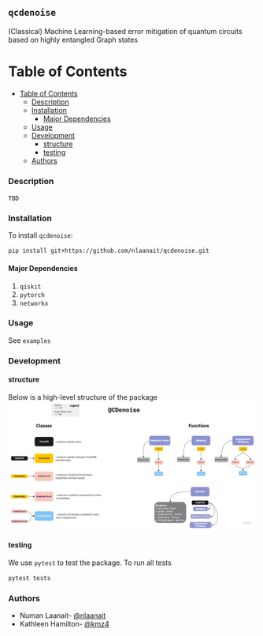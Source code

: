 ## ``qcdenoise``

(Classical) Machine Learning-based error mitigation of quantum circuits based on highly entangled Graph states
# Table of Contents
- [Table of Contents](#table-of-contents)
    - [Description](#description)
    - [Installation](#installation)
      - [Major Dependencies](#major-dependencies)
    - [Usage](#usage)
    - [Development](#development)
      - [structure](#structure)
      - [testing](#testing)
    - [Authors](#authors)

### Description
```
TBD
```

### Installation 
To install `qcdenoise`:
```
pip install git+https://github.com/nlaanait/qcdenoise.git
```
#### Major Dependencies
1. `qiskit`
2. `pytorch`
3. `networkx`

### Usage
See `examples`

### Development
#### structure 
Below is a high-level structure of the package
![flow chart](qcdenoise_flow_chart.png)

#### testing
We use `pytest` to test the package.
To run all tests
```bash
pytest tests
```
### Authors
* Numan Laanait- [@nlaanait](https://github.com/nlaanait)
* Kathleen Hamilton- [@kmz4](https://github.com/kmz4)
